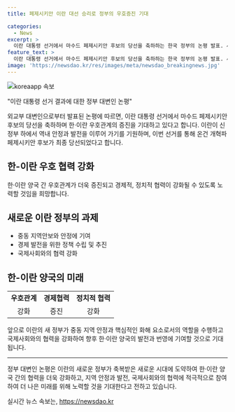 ```yaml
---
title: 페제시키안 이란 대선 승리로 정부의 우호증진 기대

categories:
  - News
excerpt: >
  이란 대통령 선거에서 마수드 페제시키안 후보의 당선을 축하하는 한국 정부의 논평 발표. 새 정부가 안정과 발전을 위해 기여할 것으로 기대함을 표명하며, 한-이란 우호관계 강화를 기대한다고 전했다. 보수 성향 대통령의 갑작스러운 사망 이후 보궐선거를 거쳐 페제시키안 후보가 최종 당선된 것으로 최종 결론됐다.
feature_text: >
  이란 대통령 선거에서 마수드 페제시키안 후보의 당선을 축하하는 한국 정부의 논평 발표. 새 정부가 안정과 발전을 위해 기여할 것으로 기대함을 표명하며, 한-이란 우호관계 강화를 기대한다고 전했다. 보수 성향 대통령의 갑작스러운 사망 이후 보궐선거를 거쳐 페제시키안 후보가 최종 당선된 것으로 최종 결론됐다.
image: 'https://newsdao.kr/res/images/meta/newsdao_breakingnews.jpg'
---
```


<p><img src="https://newsdao.kr/res/images/meta/newsdao_breakingnews.jpg" alt="koreaapp 속보" /></p>

<p>"이란 대통령 선거 결과에 대한 정부 대변인 논평"</p>

<p data-ke-size="size16">외교부 대변인으로부터 발표된 논평에 따르면, 이란 대통령 선거에서 마수드 페제시키안 후보의 당선을 축하하며 한·이란 우호관계의 증진을 기대하고 있다고 합니다. 이란이 신정부 하에서 역내 안정과 발전을 이루어 가기를 기원하며, 이번 선거를 통해 온건 개혁파 페제시키안 후보가 최종 당선되었다고 합니다.</p>

<h2 data-ke-size="size26">한-이란 우호 협력 강화</h2>

<p data-ke-size="size16">한·이란 양국 간 우호관계가 더욱 증진되고 경제적, 정치적 협력이 강화될 수 있도록 노력할 것임을 희망합니다.</p>

<h2 data-ke-size="size26">새로운 이란 정부의 과제</h2>

<ul>
    <li>중동 지역안보와 안정에 기여</li>
    <li>경제 발전을 위한 정책 수립 및 추진</li>
    <li>국제사회와의 협력 강화</li>
</ul>

<h2 data-ke-size="size26">한-이란 양국의 미래</h2>

<table>
    <tr>
        <td style="text-align: center; height: 17px;"><b>우호관계</b></td>
        <td style="text-align: center; height: 17px;"><b>경제협력</b></td>
        <td style="text-align: center; height: 17px;"><b>정치적 협력</b></td>
    </tr>
    <tr>
        <td style="text-align: center;">강화</td>
        <td style="text-align: center;">증진</td>
        <td style="text-align: center;">강화</td>
    </tr>
</table>

<p data-ke-size="size16">앞으로 이란의 새 정부가 중동 지역 안정과 핵심적인 화해 요소로서의 역할을 수행하고 국제사회와의 협력을 강화하여 향후 한·이란 양국의 발전과 번영에 기여할 것으로 기대됩니다.</p>

<hr>

<p data-ke-size="size16">정부 대변인 논평은 이란의 새로운 정부가 축복받은 새로운 시대에 도약하여 한·이란 양국 간의 협력을 더욱 강화하고, 지역 안정과 발전, 국제사회와의 협력에 적극적으로 참여하여 더 나은 미래를 위해 노력할 것을 기대한다고 전하고 있습니다.</p>
실시간 뉴스 속보는, <a href="https://newsdao.kr" rel="dofollow">https://newsdao.kr</a>


